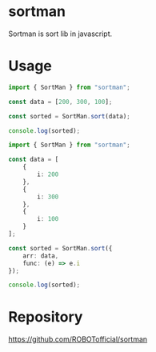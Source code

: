 # sortman

Sortman is sort lib in javascript.

# Usage

```ts
import { SortMan } from "sortman";

const data = [200, 300, 100];

const sorted = SortMan.sort(data);

console.log(sorted);
```

```ts
import { SortMan } from "sortman";

const data = [
	{
		i: 200
	},
	{
		i: 300
	},
	{
		i: 100
	}
];

const sorted = SortMan.sort({
	arr: data,
	func: (e) => e.i
});

console.log(sorted);
```

# Repository

https://github.com/ROBOTofficial/sortman

